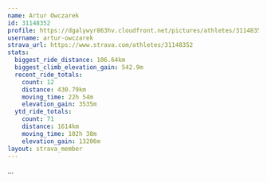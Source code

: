 ```yaml
---
name: Artur Owczarek
id: 31148352
profile: https://dgalywyr863hv.cloudfront.net/pictures/athletes/31148352/15906846/1/large.jpg
username: artur-owczarek
strava_url: https://www.strava.com/athletes/31148352
stats:
  biggest_ride_distance: 106.64km
  biggest_climb_elevation_gain: 542.9m
  recent_ride_totals:
    count: 12
    distance: 430.79km
    moving_time: 22h 54m
    elevation_gain: 3535m
  ytd_ride_totals:
    count: 71
    distance: 1614km
    moving_time: 102h 38m
    elevation_gain: 13206m
layout: strava_member
--- 
```

...
